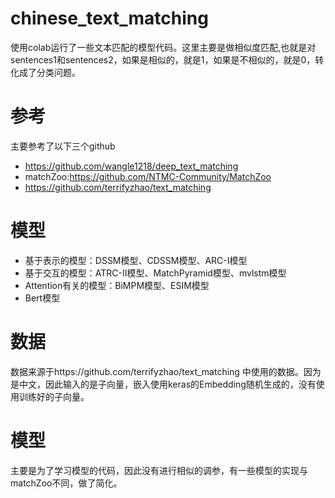 # chinese_text_matching
使用colab运行了一些文本匹配的模型代码。这里主要是做相似度匹配,也就是对sentences1和sentences2，如果是相似的，就是1，如果是不相似的，就是0，转化成了分类问题。

# 参考
主要参考了以下三个github
- https://github.com/wangle1218/deep_text_matching
- matchZoo:https://github.com/NTMC-Community/MatchZoo  
- https://github.com/terrifyzhao/text_matching

# 模型
- 基于表示的模型：DSSM模型、CDSSM模型、ARC-I模型
- 基于交互的模型：ATRC-II模型、MatchPyramid模型、mvlstm模型
- Attention有关的模型：BiMPM模型、ESIM模型
- Bert模型

# 数据
数据来源于https://github.com/terrifyzhao/text_matching  中使用的数据。因为是中文，因此输入的是子向量，嵌入使用keras的Embedding随机生成的，没有使用训练好的子向量。

# 模型
主要是为了学习模型的代码，因此没有进行相似的调参，有一些模型的实现与matchZoo不同，做了简化。
